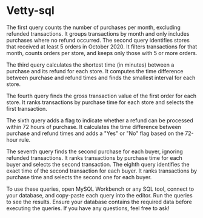# Vetty-sql

The first query counts the number of purchases per month, excluding refunded transactions. It groups transactions by month and only includes purchases where no refund occurred. The second query identifies stores that received at least 5 orders in October 2020. It filters transactions for that month, counts orders per store, and keeps only those with 5 or more orders.

The third query calculates the shortest time (in minutes) between a purchase and its refund for each store. It computes the time difference between purchase and refund times and finds the smallest interval for each store.

The fourth query finds the gross transaction value of the first order for each store. It ranks transactions by purchase time for each store and selects the first transaction.

The sixth query adds a flag to indicate whether a refund can be processed within 72 hours of purchase. It calculates the time difference between purchase and refund times and adds a "Yes" or "No" flag based on the 72-hour rule.

The seventh query finds the second purchase for each buyer, ignoring refunded transactions. It ranks transactions by purchase time for each buyer and selects the second transaction. The eighth query identifies the exact time of the second transaction for each buyer. It ranks transactions by purchase time and selects the second one for each buyer.

To use these queries, open MySQL Workbench or any SQL tool, connect to your database, and copy-paste each query into the editor. Run the queries to see the results. Ensure your database contains the required data before executing the queries. If you have any questions, feel free to ask!

